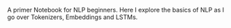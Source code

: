 A primer Notebook for NLP beginners.
Here I explore the basics of NLP as I go over Tokenizers, Embeddings and LSTMs.
